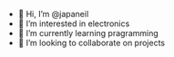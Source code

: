 - 👋 Hi, I’m @japaneil
- 👀 I’m interested in electronics
- 🌱 I’m currently learning pragramming
- 💞️ I’m looking to collaborate on projects

<!---
japaneil/japaneil is a ✨ special ✨ repository because its `README.md` (this file) appears on your GitHub profile.
You can click the Preview link to take a look at your changes.
--->
